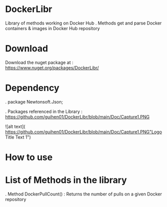 # DockerLibr

Library of methods working on Docker Hub . Methods get and parse Docker containers & images in Docker Hub repository

# Download

Download the nuget package at : https://www.nuget.org/packages/DockerLibr/

# Dependency 
 
. package Newtonsoft.Json;

. Packages referenced in the Library :
https://github.com/guihen01/DockerLibr/blob/main/Doc/Capture1.PNG

![alt text]( https://github.com/guihen01/DockerLibr/blob/main/Doc/Capture1.PNG"Logo Title Text 1")


# How to use 


# List of Methods in the library 

. Method DockerPullCount()  : Returns the number of pulls on a given Docker repository

